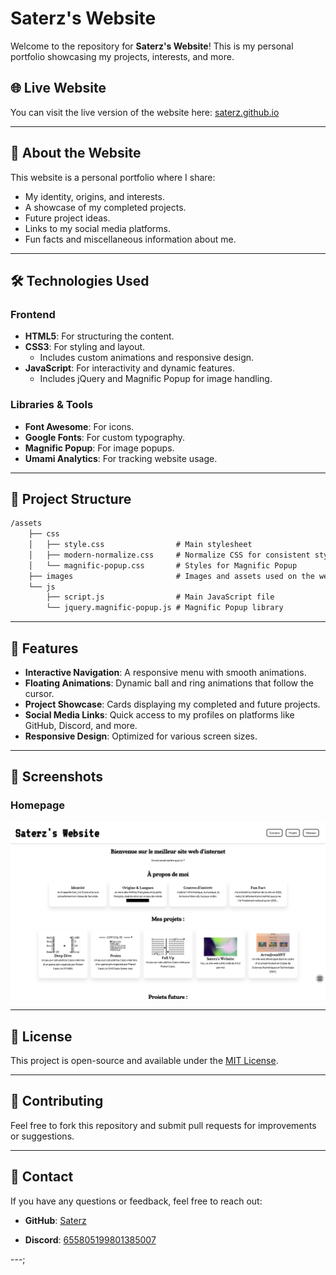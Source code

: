 # Saterz's Website

Welcome to the repository for **Saterz's Website**! This is my personal portfolio showcasing my projects, interests, and more.

## 🌐 Live Website

You can visit the live version of the website here: [saterz.github.io](https://saterz.github.io)

---

## 📖 About the Website

This website is a personal portfolio where I share:

- My identity, origins, and interests.
- A showcase of my completed projects.
- Future project ideas.
- Links to my social media platforms.
- Fun facts and miscellaneous information about me.

---

## 🛠️ Technologies Used

### Frontend

- **HTML5**: For structuring the content.
- **CSS3**: For styling and layout.
  - Includes custom animations and responsive design.
- **JavaScript**: For interactivity and dynamic features.
  - Includes jQuery and Magnific Popup for image handling.

### Libraries & Tools

- **Font Awesome**: For icons.
- **Google Fonts**: For custom typography.
- **Magnific Popup**: For image popups.
- **Umami Analytics**: For tracking website usage.

---

## 📂 Project Structure

```markdown
/assets
    ├── css
    │   ├── style.css                # Main stylesheet
    │   ├── modern-normalize.css     # Normalize CSS for consistent styling
    │   └── magnific-popup.css       # Styles for Magnific Popup
    ├── images                       # Images and assets used on the website
    └── js
        ├── script.js                # Main JavaScript file
        └── jquery.magnific-popup.js # Magnific Popup library
```

---

## 🚀 Features

- **Interactive Navigation**: A responsive menu with smooth animations.
- **Floating Animations**: Dynamic ball and ring animations that follow the cursor.
- **Project Showcase**: Cards displaying my completed and future projects.
- **Social Media Links**: Quick access to my profiles on platforms like GitHub, Discord, and more.
- **Responsive Design**: Optimized for various screen sizes.

---

## 📸 Screenshots

### Homepage

![Homepage Screenshot](assets/images/Saterz_s-website-v3.webp)

---

## 📜 License

This project is open-source and available under the [MIT License](LICENSE).

---

## 🤝 Contributing

Feel free to fork this repository and submit pull requests for improvements or suggestions.

---

## 📧 Contact

If you have any questions or feedback, feel free to reach out:

- **GitHub**: [Saterz](https://github.com/Saterz)

- **Discord**: [655805199801385007](https://discordapp.com/users/655805199801385007)

---;
